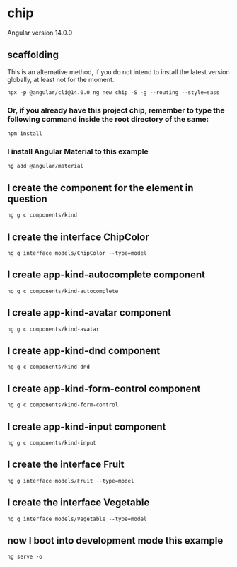 # chip

Angular version 14.0.0

## scaffolding

This is an alternative method, if you do not intend to install the latest version globally, at least not for the moment.

```shell
npx -p @angular/cli@14.0.0 ng new chip -S -g --routing --style=sass
```

### Or, if you already have this project chip, remember to type the following command inside the root directory of the same:

```shell
npm install
```

### I install Angular Material to this example

```shell
ng add @angular/material
```

## I create the component for the element in question

```shell
ng g c components/kind
```

## I create the interface ChipColor

```shell
ng g interface models/ChipColor --type=model
```

## I create app-kind-autocomplete component

```shell
ng g c components/kind-autocomplete
```

## I create app-kind-avatar component

```shell
ng g c components/kind-avatar
```

## I create app-kind-dnd component

```shell
ng g c components/kind-dnd
```

## I create app-kind-form-control component

```shell
ng g c components/kind-form-control
```

## I create app-kind-input component

```shell
ng g c components/kind-input
```

## I create the interface Fruit

```shell
ng g interface models/Fruit --type=model
```

## I create the interface Vegetable

```shell
ng g interface models/Vegetable --type=model
```

## now I boot into development mode this example

```shell
ng serve -o
```

